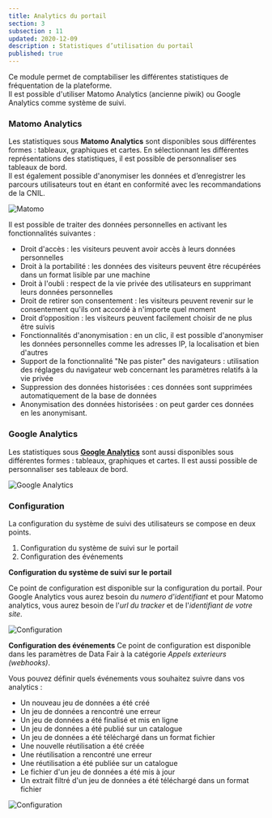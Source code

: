 ```yaml
---
title: Analytics du portail
section: 3
subsection : 11
updated: 2020-12-09
description : Statistiques d’utilisation du portail
published: true
---
```


Ce module permet de comptabiliser les différentes statistiques de fréquentation de la plateforme.  
Il est possible d'utiliser Matomo Analytics (ancienne piwik) ou Google Analytics comme système de suivi.

### Matomo Analytics
Les statistiques sous **Matomo Analytics** sont disponibles sous différentes formes : tableaux, graphiques et cartes. En sélectionnant les différentes représentations des statistiques, il est possible de personnaliser ses tableaux de bord.  
Il est également possible d'anonymiser les données et d’enregistrer les parcours utilisateurs tout en étant en conformité avec les recommandations de la CNIL.

![Matomo](./images/functional-presentation/matomo.jpg)

Il est possible de traiter des données personnelles en activant les fonctionnalités suivantes :
* Droit d'accès : les visiteurs peuvent avoir accès à leurs données personnelles
* Droit à la portabilité : les données des visiteurs peuvent être récupérées dans un format lisible par une machine
* Droit à l'oubli : respect de la vie privée des utilisateurs en supprimant leurs données personnelles
* Droit de retirer son consentement : les visiteurs peuvent revenir sur le consentement qu'ils ont accordé à n'importe quel moment
* Droit d’opposition : les visiteurs peuvent facilement choisir de ne plus être suivis
* Fonctionnalités d'anonymisation : en un clic, il est possible d'anonymiser les données personnelles comme les adresses IP, la localisation et bien d'autres
* Support de la fonctionnalité "Ne pas pister" des navigateurs : utilisation des réglages du navigateur web concernant les paramètres relatifs à la vie privée
* Suppression des données historisées : ces données sont supprimées automatiquement de la base de données
* Anonymisation des données historisées : on peut garder ces données en les anonymisant.

### Google Analytics

Les statistiques sous [**Google Analytics**](https://analytics.google.com/) sont aussi disponibles sous différentes formes : tableaux, graphiques et cartes. Il est aussi possible de personnaliser ses tableaux de bord.

![Google Analytics](./images/functional-presentation/google-analytics.jpg)

### Configuration

La configuration du système de suivi des utilisateurs se compose en deux points.
1. Configuration du système de suivi sur le portail
2. Configuration des événements


**Configuration du système de suivi sur le portail**

Ce point de configuration est disponible sur la configuration du portail.
Pour Google Analytics vous aurez besoin du *numero d'identifiant* et pour Matomo analytics, vous aurez besoin de l'*url du tracker* et de l'*identifiant de votre site*.

![Configuration](./images/functional-presentation/config-GA-1.jpg)


**Configuration des événements**
Ce point de configuration est disponible dans les paramètres de Data Fair à la catégorie *Appels exterieurs (webhooks)*.

Vous pouvez définir quels événements vous souhaitez suivre dans vos analytics :
* Un nouveau jeu de données a été créé
* Un jeu de données a rencontré une erreur
* Un jeu de données a été finalisé et mis en ligne
* Un jeu de données a été publié sur un catalogue
* Un jeu de données a été téléchargé dans un format fichier
* Une nouvelle réutilisation a été créée
* Une réutilisation a rencontré une erreur
* Une réutilisation a été publiée sur un catalogue
* Le fichier d'un jeu de données a été mis à jour
* Un extrait filtré d'un jeu de données a été téléchargé dans un format fichier

![Configuration](./images/functional-presentation/config-GA-2.jpg)
